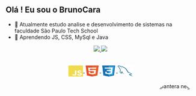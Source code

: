 ## Olá ! Eu sou o BrunoCara

- 🔭 Atualmente estudo analise e desenvolvimento de sistemas na faculdade São Paulo Tech School
- 📒 Aprendendo JS, CSS, MySql e Java

<div align="center">
  <a href="https://github.com/BrunoCara">
  <img height="180em" src="https://github-readme-stats.vercel.app/api?username=BrunoCara&show_icons=true&theme=radical&include_all_commits=true&count_private=true"/>
   <img height="180em" src="https://github-readme-stats.vercel.app/api/top-langs/?username=BrunoCara&show_icons=true&theme=radical"/>
</div>

  <div style="display: inline_block"><br>
  
  <div align="center" style="display: inline_block"><br>
  <img align="center" alt="Bruno-Js" height="30" width="40" src="https://raw.githubusercontent.com/devicons/devicon/master/icons/javascript/javascript-plain.svg">
  <img align="center" alt="Bruno-HTML" height="30" width="40" src="https://raw.githubusercontent.com/devicons/devicon/master/icons/html5/html5-original.svg">
  <img align="center" alt="Bruno-CSS" height="30" width="40" src="https://raw.githubusercontent.com/devicons/devicon/master/icons/css3/css3-original.svg">
  <img align="center" alt="Bruno-Mysql" height="30" width="40" src="https://raw.githubusercontent.com/devicons/devicon/master/icons/mysql/mysql-original.svg">
  
</div>
  <br>
  <img align="right"  alt="pantera negra" height="150" style="border-radius:50px;" src="https://c.tenor.com/yFKbJFsOvs4AAAAM/luffy-smile-luffy-giggle.gif">
<br>
 
